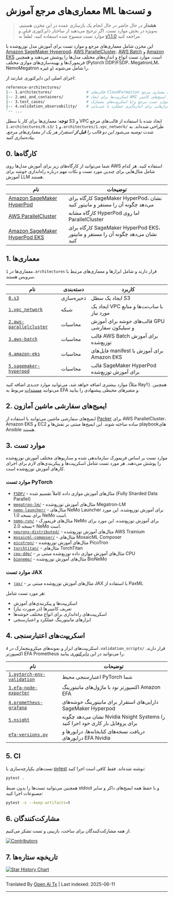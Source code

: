 # معماری‌های مرجع آموزش ML و تست‌ها <!-- omit from toc -->

> **هشدار**
> در حال حاضر در حال انجام یک بازسازی عمده در این مخزن هستیم، به‌ویژه در بخش موارد تست. اگر ترجیح می‌دهید از ساختار دایرکتوری قبلی و موارد تست منسوخ شده استفاده کنید، لطفاً به [v1.1.0](https://github.com/aws-samples/awsome-distributed-training/releases/tag/v1.1.0) مراجعه کنید.

این مخزن شامل معماری‌های مرجع و موارد تست برای آموزش مدل توزیع‌شده با [Amazon SageMaker Hyperpod](https://docs.aws.amazon.com/sagemaker/latest/dg/sagemaker-hyperpod.html)، [AWS ParallelCluster](https://docs.aws.amazon.com/parallelcluster/latest/ug/what-is-aws-parallelcluster.html)، [AWS Batch](https://docs.aws.amazon.com/batch/latest/userguide/what-is-batch.html) و [Amazon EKS](https://docs.aws.amazon.com/eks/latest/userguide/getting-started-console.html) است. موارد تست انواع و اندازه‌های مختلف مدل‌ها را پوشش می‌دهند و همچنین فریمورک‌ها و بهینه‌سازی‌های موازی مختلف (Pytorch DDP/FSDP، MegatronLM، NemoMegatron و غیره) را شامل می‌شوند.

اجزای اصلی این دایرکتوری عبارتند از:

```bash
reference-architectures/
|-- 1.architectures/               # قالب‌های CloudFormation برای معماری مرجع
|-- 2.ami_and_containers/          # اسکریپت‌ها برای ایجاد AMI و ایمیج‌های کانتینر
|-- 3.test_cases/                  # موارد تست مرجع و/یا اسکریپت‌های بنچمارک
|-- 4.validation_observability/    # ابزارهایی برای اندازه‌گیری عملکرد یا عیب‌یابی
`-- ...
```

**توجه**: معماری‌ها برای کار با سطل S3 و VPC ایجاد شده با استفاده از قالب‌های مرجع `1.architectures/0.s3/` و `1.architectures/1.vpc_network/` طراحی شده‌اند. _به شدت توصیه می‌شود این دو قالب را **قبل از** استقرار هر یک از معماری‌های مرجع، پیاده‌سازی کنید._

## 0. کارگاه‌ها

شما می‌توانید از کارگاه‌های زیر برای آموزش مدل‌ها روی AWS استفاده کنید. هر کدام شامل مثال‌هایی برای چندین مورد تست و نکات مهم درباره راه‌اندازی خوشه برای آموزش LLM هستند.

| نام                                                                            | توضیحات                                                         |
| ------------------------------------------------------------------------------ | ---------------------------------------------------------------- |
| [Amazon SageMaker HyperPod](https://catalog.workshops.aws/sagemaker-hyperpod/en-US)   | کارگاه برای SageMaker HyperPod، نشان می‌دهد چگونه آن را مستقر و مانیتور کنید |
| [AWS ParallelCluster](https://catalog.workshops.aws/ml-on-aws-parallelcluster) | کارگاه مشابه HyperPod اما روی ParallelCluster                   |
| [Amazon SageMaker HyperPod EKS](https://catalog.workshops.aws/sagemaker-hyperpod-eks)   | کارگاه برای SageMaker HyperPod EKS، نشان می‌دهد چگونه آن را مستقر و مانیتور کنید |

## 1. معماری‌ها

معماری‌ها در `1.architectures` قرار دارند و شامل ابزارها و معماری‌های مرتبط با سرویس هستند.

| نام                                                               | دسته‌بندی | کاربرد                                               |
| ------------------------------------------------------------------ | -------- | --------------------------------------------------- |
| [`0.s3`](https://raw.githubusercontent.com/aws-samples/awsome-distributed-training/main/1.architectures/0.s3)                                   | ذخیره‌سازی  | ایجاد یک سطل S3                                   |
| [`1.vpc_network`](https://raw.githubusercontent.com/aws-samples/awsome-distributed-training/main/1.architectures/1.vpc_network)                 | شبکه  | ایجاد یک VPC با ساب‌نت‌ها و منابع مورد نیاز        |
| [`2.aws-parallelcluster`](https://raw.githubusercontent.com/aws-samples/awsome-distributed-training/main/1.architectures/2.aws-parallelcluster) | محاسبات  | قالب‌های خوشه برای آموزش GPU و سیلیکون سفارشی     |
| [`3.aws-batch`](https://raw.githubusercontent.com/aws-samples/awsome-distributed-training/main/1.architectures/3.aws-batch)                     | محاسبات  | قالب AWS Batch برای آموزش توزیع‌شده                 |
| [`4.amazon-eks`](https://raw.githubusercontent.com/aws-samples/awsome-distributed-training/main/1.architectures/4.amazon-eks)                   | محاسبات  | فایل‌های manifest برای آموزش با Amazon EKS         |
| [`5.sagemaker-hyperpod`](https://raw.githubusercontent.com/aws-samples/awsome-distributed-training/main/1.architectures/5.sagemaker-hyperpod)   | محاسبات  | قالب SageMaker HyperPod برای آموزش توزیع‌شده       |

موارد بیشتری اضافه خواهد شد، می‌توانید موارد جدیدی اضافه کنید (مثلاً Ray؟). همچنین می‌توانید [مستندات](https://raw.githubusercontent.com/aws-samples/awsome-distributed-training/main/1.architectures/efa-cheatsheet.md) مربوط به EFA و متغیرهای محیطی پیشنهادی را بیابید.

## 2. ایمیج‌های سفارشی ماشین آمازون

ایمیج‌های سفارشی ماشین می‌توانند با استفاده از [Packer](https://www.packer.io) برای AWS ParallelCluster، Amazon EKS و EC2 ساده ساخته شوند. این ایمیج‌ها مبتنی بر نقش‌ها و playbook‌های Ansible هستند.

## 3. موارد تست

موارد تست بر اساس فریمورک سازماندهی شده و سناریوهای مختلف آموزش توزیع‌شده را پوشش می‌دهند. هر مورد تست شامل اسکریپت‌ها و پیکربندی‌های لازم برای اجرای کارهای آموزش توزیع‌شده است.

### موارد تست PyTorch
- [`FSDP/`](https://raw.githubusercontent.com/aws-samples/awsome-distributed-training/main/3.test_cases/pytorch/FSDP) - مثال‌های آموزش موازی داده کاملاً تقسیم شده (Fully Sharded Data Parallel)
- [`megatron-lm/`](https://raw.githubusercontent.com/aws-samples/awsome-distributed-training/main/3.test_cases/pytorch/megatron-lm) - مثال‌های آموزش توزیع‌شده Megatron-LM
- [`nemo-launcher/`](https://raw.githubusercontent.com/aws-samples/awsome-distributed-training/main/3.test_cases/pytorch/nemo-launcher) - مثال‌های NeMo Launcher برای آموزش توزیع‌شده. این مورد برای نسخه 1.0 NeMo است.
- [`nemo-run/`](https://raw.githubusercontent.com/aws-samples/awsome-distributed-training/main/3.test_cases/pytorch/nemo-run) - مثال‌های فریمورک NeMo برای آموزش توزیع‌شده. این مورد برای نسخه 2.0+ NeMo است.
- [`neuronx-distributed/`](https://raw.githubusercontent.com/aws-samples/awsome-distributed-training/main/3.test_cases/pytorch/neuronx-distributed) - مثال‌های آموزش توزیع‌شده AWS Trainium
- [`mosaicml-composer/`](https://raw.githubusercontent.com/aws-samples/awsome-distributed-training/main/3.test_cases/pytorch/mosaicml-composer) - مثال‌های MosaicML Composer
- [`picotron/`](https://raw.githubusercontent.com/aws-samples/awsome-distributed-training/main/3.test_cases/pytorch/picotron) - مثال‌های آموزش توزیع‌شده PicoTron
- [`torchtitan/`](https://raw.githubusercontent.com/aws-samples/awsome-distributed-training/main/3.test_cases/pytorch/torchtitan) - مثال‌های TorchTitan
- [`cpu-ddp/`](https://raw.githubusercontent.com/aws-samples/awsome-distributed-training/main/3.test_cases/pytorch/cpu-ddp) - مثال‌های آموزش موازی داده توزیع‌شده مبتنی بر CPU
- [`bionemo/`](https://raw.githubusercontent.com/aws-samples/awsome-distributed-training/main/3.test_cases/pytorch/bionemo) - مثال‌های آموزش توزیع‌شده BioNeMo

### موارد تست JAX
- [`jax/`](https://raw.githubusercontent.com/aws-samples/awsome-distributed-training/main/3.test_cases/jax) - مثال‌های آموزش توزیع‌شده مبتنی بر JAX با استفاده از PaxML

هر مورد تست شامل:
- اسکریپت‌ها و پیکربندی‌های آموزش
- تعریف کانتینرها (در صورت نیاز)
- اسکریپت‌های راه‌اندازی برای انواع مختلف خوشه‌ها
- ابزارهای مانیتورینگ عملکرد و اعتبارسنجی

## 4. اسکریپت‌های اعتبارسنجی

اسکریپت‌های ابزار و نمونه‌های میکروبنچمارک در `4.validation_scripts/` قرار دارند. اکسپورتر EFA Prometheus را می‌توانید در این [دایرکتوری](https://raw.githubusercontent.com/aws-samples/awsome-distributed-training/main/4.validation_and_observability/3.efa-node-exporter) بیابید.

| نام                                                                                      | توضیحات                                                        |
| --------------------------------------------------------------------------------------- | --------------------------------------------------------------- |
| [`1.pytorch-env-validation`](https://raw.githubusercontent.com/aws-samples/awsome-distributed-training/main/4.validation_and_observability/1.pytorch-env-validation) | اعتبارسنجی محیط PyTorch شما                              |
| [`3.efa-node-exporter`](https://raw.githubusercontent.com/aws-samples/awsome-distributed-training/main/4.validation_and_observability/3.efa-node-exporter)           | اکسپورتر نود با ماژول‌های مانیتورینگ Amazon EFA                |
| [`4.prometheus-grafana`](https://raw.githubusercontent.com/aws-samples/awsome-distributed-training/main/4.validation_and_observability/4.prometheus-grafana)         | دارایی‌های استقرار برای مانیتورینگ خوشه‌های SageMaker Hyperpod        |
| [`5.nsight`](https://raw.githubusercontent.com/aws-samples/awsome-distributed-training/main/4.validation_and_observability/5.nsight)                                 | نشان می‌دهد چگونه Nvidia Nsight Systems را برای پروفایل بار کاری خود اجرا کنید |
| [`efa-versions.py`](https://raw.githubusercontent.com/aws-samples/awsome-distributed-training/main/1.architectures/efa-versions.py)                                  | دریافت نسخه‌های کتابخانه‌ها، درایورها و درایورهای EFA Nvidia   |

## 5. CI

تست‌های یکپارچه‌سازی با [pytest](https://docs.pytest.org) نوشته شده‌اند. فقط کافی است اجرا کنید:

```bash
pytest .
```

همچنین می‌توانید تست‌ها را بدون ضبط stdout و با حفظ همه ایمیج‌های داکر و سایر مصنوعات اجرا کنید:

```bash
pytest -s --keep-artifacts=t
```

## 6. مشارکت‌کنندگان

از همه مشارکت‌کنندگان برای ساخت، بازبینی و تست تشکر می‌کنیم.

[![Contributors](https://contrib.rocks/image?repo=aws-samples/awsome-distributed-training)](https://github.com/aws-samples/awsome-distributed-training/graphs/contributors)

## 7. تاریخچه ستاره‌ها

[![Star History Chart](https://api.star-history.com/svg?repos=aws-samples/awsome-distributed-training&type=Date)](https://star-history.com/#aws-samples/awsome-distributed-training&Date)

---

Tranlated By [Open Ai Tx](https://github.com/OpenAiTx/OpenAiTx) | Last indexed: 2025-06-11

---